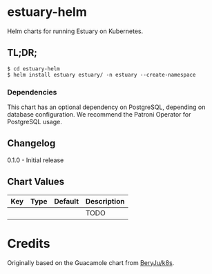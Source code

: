 estuary-helm
=========
Helm charts for running Estuary on Kubernetes.

## TL;DR;

```console
$ cd estuary-helm
$ helm install estuary estuary/ -n estuary --create-namespace
```

### Dependencies
This chart has an optional dependency on PostgreSQL, depending on database configuration. We recommend the Patroni Operator for PostgreSQL usage.

## Changelog
0.1.0 - Initial release

## Chart Values

| Key | Type | Default | Description |
|-----|------|---------|-------------|
| | | | TODO |

# Credits
Originally based on the Guacamole chart from [BeryJu/k8s](https://github.com/BeryJu/k8s).
